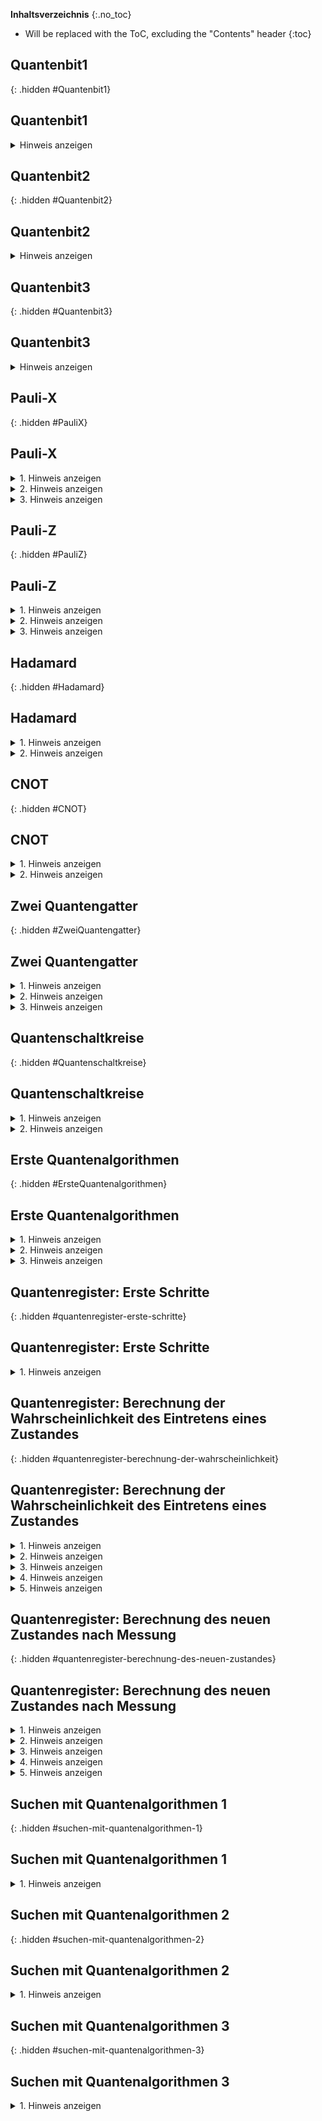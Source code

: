 <style>
  .hidden {
    visibility: hidden;
    height: 0px !important;
    padding: 0px !important;
    margin: 0px !important;
    border: 0px solid black !important;
  }
  .empty-space {
    width: 100%;
    height: 1500px;
  }
</style>

__Inhaltsverzeichnis__
{:.no_toc}
* Will be replaced with the ToC, excluding the "Contents" header
{:toc}

## Quantenbit1
{: .hidden #Quantenbit1}
<h2>Quantenbit1</h2> 
<details>
  <summary>Hinweis anzeigen</summary> 
  Umlaute werden aufgelöst (ü = ue ...). 
  Code besteht aus drei Zahlen.
</details>

## Quantenbit2
{: .hidden #Quantenbit2}
<h2>Quantenbit2</h2> 
<details>
  <summary>Hinweis anzeigen</summary> 
  Umlaute werden aufgelöst (ü = ue ...). 
  Code besteht aus drei Zahlen.
</details>

## Quantenbit3
{: .hidden #Quantenbit3}
<h2>Quantenbit3</h2> 
<details>
  <summary>Hinweis anzeigen</summary> 
  Umlaute werden aufgelöst (ü = ue ...). 
  Code besteht aus drei Zahlen.
</details>

## Pauli-X
{: .hidden #PauliX}
<h2>Pauli-X</h2> 
<details>
  <summary>1. Hinweis anzeigen</summary> 
  Das Vorzeichen ist Teil der Amplitude und muss mit vertauscht werden.
</details>
<details>
  <summary>2. Hinweis anzeigen</summary> 
  Teilweise handelt es sich um gleiche Antworten, welche lediglich anders umgeformt wurden.
</details>
<details>
  <summary>3. Hinweis anzeigen</summary> 
  Das Passwort ergibt sich aus den richtigen Antworten der vier Fragen. Der Code besteht aus sieben Zahlen. Es gibt also insgesamt sieben richtige Antworten.
</details>

## Pauli-Z
{: .hidden #PauliZ}
<h2>Pauli-Z</h2> 
<details>
  <summary>1. Hinweis anzeigen</summary> 
  Pauli-Z dreht das Vorzeichen da, wo das Bit |1> ist.
</details>
<details>
  <summary>2. Hinweis anzeigen</summary> 
  Teilweise handelt es sich um gleiche Antworten, welche lediglich anders umgeformt wurden.
</details>
<details>
  <summary>3. Hinweis anzeigen</summary> 
  Das Passwort ergibt sich aus den richtigen Antworten der vier Fragen. Der Code besteht aus fünf Zahlen. Es gibt also insgesamt fünf richtige Antworten.
</details>

## Hadamard
{: .hidden #Hadamard}
<h2>Hadamard</h2> 
<details>
  <summary>1. Hinweis anzeigen</summary> 
  Teilweise handelt es sich um gleiche Antworten, welche lediglich anders umgeformt wurden.
</details>
<details>
  <summary>2. Hinweis anzeigen</summary> 
  Das Passwort ergibt sich aus den richtigen Antworten der sieben Fragen. Der Code besteht aus zehn Zahlen. Es gibt also insgesamt zehn richtige Antworten.
</details>

## CNOT
{: .hidden #CNOT}
<h2>CNOT</h2> 
<details>
  <summary>1. Hinweis anzeigen</summary> 
  Teilweise handelt es sich um gleiche Antworten, welche lediglich anders umgeformt wurden.
</details>
<details>
  <summary>2. Hinweis anzeigen</summary> 
  Das Passwort ergibt sich aus den richtigen Antworten der drei Fragen. Der Code besteht aus vier Zahlen. Es gibt also insgesamt vier richtige Antworten.
</details>

## Zwei Quantengatter
{: .hidden #ZweiQuantengatter}
<h2>Zwei Quantengatter</h2> 
<details>
  <summary>1. Hinweis anzeigen</summary> 
  Zunächst muss das Hadamard-Gatter auf das dritte QuBit angewandt werden und anschließend das CNOT-Gatter auf das zweite und dritte QuBit. Hierbei Ist das zweite QuBit das Controllbit und das dritte QuBit das Targetbit.
</details>
<details>
  <summary>2. Hinweis anzeigen</summary> 
  Das vierstellige Passwort ergibt sich aus den ersten vier Nachkommastellen der Amplitude einer der acht Basiszustände.
</details>
<details>
  <summary>3. Hinweis anzeigen</summary> 
  Relevant ist der Basiszustand 110, denn die Notrufnummer für die Polizei lautet 110.
</details>


## Quantenschaltkreise
{: .hidden #Quantenschaltkreise}
<h2>Quantenschaltkreise</h2> 
<details>
  <summary>1. Hinweis anzeigen</summary> 
  Beispielhafte Berechnug des Codes: <br>
  Angenommen das Quantenregister befindet sich nach Anwendung des 1. Schaltkreises im Zustand 0,7071|011> + 0,7071|101>. <br>
  Der 1. Teil des Codes berechnet sich nun aus den 0en und 1en der Basiszustände mit einer Amplitude und deren Amplituden: <br>
  0,7071 + 0 + 1 + 1 + 0,7071 + 1 + 0 + 1 = 5,4142. <br>
  Das Komma wird für den Code ignoriert. Die erste Hälfte des Cods würde somit lauten: 54142
</details>
<details>
  <summary>2. Hinweis anzeigen</summary> 
  Auch die Vorzeichen der Amplituden sind für die Berechnung des Codes relevant.
</details>

## Erste Quantenalgorithmen
{: .hidden #ErsteQuantenalgorithmen}
<h2>Erste Quantenalgorithmen</h2> 
<details>
  <summary>1. Hinweis anzeigen</summary> 
  In dem Text verstecken sich Umschreibungen für verschiedene Algorithmen.
</details>
<details>
  <summary>2. Hinweis anzeigen</summary> 
  Das Passwort ergibt sich aus der richtigen Reihenfolge der Zahlen, die an den Algorithmen stehen.
</details>
<details>
  <summary>3. Hinweis anzeigen</summary> 
  Bei den Algorithmen handelt es sich um: <br>
  1: Superposition mit Verschränkung <br>
  2: Superposition ohne Verschränkung (Algorithmus: Zufallsgenerator) <br>
  3: Toffoli-Gatter <br>
  4: Algorithmus zur Teleportation <br>
  5: Bell-Messung <br>
  6: Algorithmus von Deutsch-Jozsa <br>
</details>

## Quantenregister: Erste Schritte
{: .hidden #quantenregister-erste-schritte}
<h2>Quantenregister: Erste Schritte</h2> 
<details>
  <summary>1. Hinweis anzeigen</summary> 
  Das Passwort ergibt sich aus den richtigen Antworten der fünf Fragen. Der Code besteht aus acht Zahlen. Es gibt also insgesamt acht richtige Antworten.
</details>

## Quantenregister: Berechnung der Wahrscheinlichkeit des Eintretens eines Zustandes
{: .hidden #quantenregister-berechnung-der-wahrscheinlichkeit}
<h2>Quantenregister: Berechnung der Wahrscheinlichkeit des Eintretens eines Zustandes</h2> 
<details>
  <summary>1. Hinweis anzeigen</summary> 
  Durch Quadrieren der absoluten Amplitude eines Basiszustandes erhaltet ihr die Wahrscheinlichkeit, dass dieser Basiszustand eintritt.
</details>
<details>
  <summary>2. Hinweis anzeigen</summary> 
  Durch Addieren der Wahrscheinlichkeiten der relevanten Basiszustände erhaltet ihr das gewünschte Ergebnis.
</details>
<details>
  <summary>3. Hinweis anzeigen</summary> 
  Die Wahrscheinlichkeit lässt sich als Bruch ausdrücken. Der Zähler des Bruchs ist bei A einzutragen, der Nenner bei B. Kürzt den Bruch so weit wie es geht.
</details>
<details>
  <summary>4. Hinweis anzeigen</summary> 
Hilft euch ein Beispiel aus dem Buch weiter? In Kapitel 8 von Bettina Just: Quantencomputing kompakt auf Seite 70 wird ein ähnlicher Fall durchgerechnet. Im nächsten Hinweis ist das korrekte Ergebnis mit Rechenweg hinterlegt.
</details>
<details>
  <summary>5. Hinweis anzeigen</summary>
  <img alt="loesung" src="https://user-images.githubusercontent.com/47390169/192494406-e7314ee2-18e3-444d-a3b5-f86c8ea469a6.png">
</details>

## Quantenregister: Berechnung des neuen Zustandes nach Messung
{: .hidden #quantenregister-berechnung-des-neuen-zustandes}
<h2>Quantenregister: Berechnung des neuen Zustandes nach Messung</h2> 
<details>
  <summary>1. Hinweis anzeigen</summary> 
  Es sind nur noch Basiszustände relevant, die mit einer 0 beginnen. Dadurch wird die Zustandsbeschreibung des Quantenregisters deutlich kürzer!
</details>
<details>
  <summary>2. Hinweis anzeigen</summary> 
  Die Amplituden der Basiszustände müssen neu berechnet werden. Die neu berechneten Amplituden sind in das Zahlenschloss einzugeben.
</details>
<details>
  <summary>3. Hinweis anzeigen</summary> 
 Die Amplituden gilt es mit der Wurzel der Wahrscheinlichkeit zu dividieren, dass das erste QBit den Wert |0> annimmt. 
</details>
<details>
  <summary>4. Hinweis anzeigen</summary>
  Hilft euch ein Beispiel aus dem Buch weiter? In Kapitel 8 von Bettina Just: Quantencomputing kompakt auf Seite 70 (unten) wird ein ähnlicher Fall durchgerechnet. Im nächsten Hinweis ist das korrekte Ergebnis mit Rechenweg hinterlegt.
</details>
<details>
  <summary>5. Hinweis anzeigen</summary>
<img alt="loesung" src="https://user-images.githubusercontent.com/47390169/192502083-3a47d638-8f94-4eb6-8ccb-854be9a61d98.png">
</details>

## Suchen mit Quantenalgorithmen 1
{: .hidden #suchen-mit-quantenalgorithmen-1}
<h2>Suchen mit Quantenalgorithmen 1</h2> 
<details>
  <summary>1. Hinweis anzeigen</summary> 
  Bei dem Suchalgorithmus handelt es sich um den Suchalgorithmus von Grover.
</details>

## Suchen mit Quantenalgorithmen 2
{: .hidden #suchen-mit-quantenalgorithmen-2}
<h2>Suchen mit Quantenalgorithmen 2</h2> 
<details>
  <summary>1. Hinweis anzeigen</summary> 
  TODO
</details>

## Suchen mit Quantenalgorithmen 3
{: .hidden #suchen-mit-quantenalgorithmen-3}
<h2>Suchen mit Quantenalgorithmen 3</h2> 
<details>
  <summary>1. Hinweis anzeigen</summary> 
Klassiche Suchalgorithmen auf klassischen Rechnern liegen (bei unsortierten Daten) in der Komplexitätsklasse O(n)
</details>

<div class="empty-space"></div>

<a href="/spqr-hinweise/">Zurück nach oben</p>
